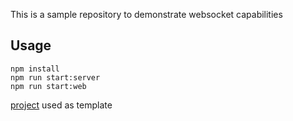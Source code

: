 This is a sample repository to demonstrate websocket capabilities

## Usage
```
npm install
npm run start:server
npm run start:web
```
[project](https://github.com/mariotacke/blog-single-user-websocket) used as template